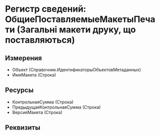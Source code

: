 ﻿# Регистр сведений: ОбщиеПоставляемыеМакетыПечати (Загальні макети друку, що поставляються)

## Измерения

- Объект (Справочник.ИдентификаторыОбъектовМетаданных)
- ИмяМакета (Строка)

## Ресурсы

- КонтрольнаяСумма (Строка)
- ПредыдущаяКонтрольнаяСумма (Строка)
- ВерсияМакета (Строка)

## Реквизиты


